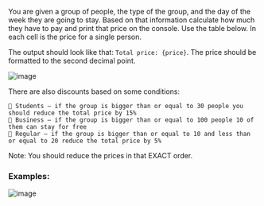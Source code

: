 You are given a group of people, the type of the group, and the day of the week they are going to stay. Based on that information calculate how much they have to pay and print that price on the console. Use the table below. In each cell is the price for a single person.

The output should look like that: `Total price: {price}`. The price should be formatted to the second decimal point.

![image](https://github.com/nsinorov/SoftUniMainPath/assets/45227327/9e769fd8-7fdc-4502-957b-469af1d25714)

There are also discounts based on some conditions:

     Students – if the group is bigger than or equal to 30 people you should reduce the total price by 15%
     Business – if the group is bigger than or equal to 100 people 10 of them can stay for free
     Regular – if the group is bigger than or equal to 10 and less than or equal to 20 reduce the total price by 5%
    
Note: You should reduce the prices in that EXACT order.

### Examples:

![image](https://github.com/nsinorov/SoftUniMainPath/assets/45227327/81bc9865-1b90-42df-945a-cabff683f1db)
